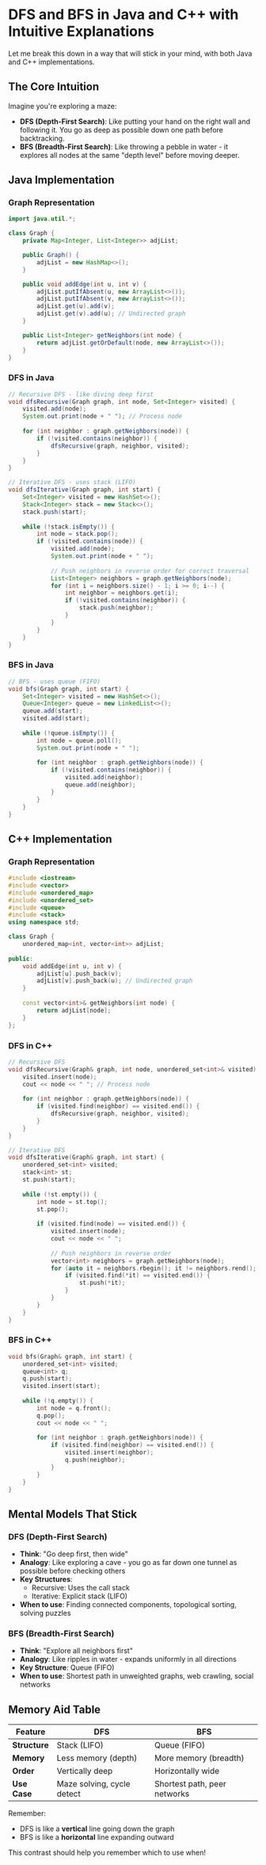 # DFS and BFS in Java and C++ with Intuitive Explanations

Let me break this down in a way that will stick in your mind, with both Java and C++ implementations.

## The Core Intuition

Imagine you're exploring a maze:

- **DFS (Depth-First Search)**: Like putting your hand on the right wall and following it. You go as deep as possible down one path before backtracking.
- **BFS (Breadth-First Search)**: Like throwing a pebble in water - it explores all nodes at the same "depth level" before moving deeper.

## Java Implementation

### Graph Representation

```java
import java.util.*;

class Graph {
    private Map<Integer, List<Integer>> adjList;

    public Graph() {
        adjList = new HashMap<>();
    }

    public void addEdge(int u, int v) {
        adjList.putIfAbsent(u, new ArrayList<>());
        adjList.putIfAbsent(v, new ArrayList<>());
        adjList.get(u).add(v);
        adjList.get(v).add(u); // Undirected graph
    }

    public List<Integer> getNeighbors(int node) {
        return adjList.getOrDefault(node, new ArrayList<>());
    }
}
```

### DFS in Java

```java
// Recursive DFS - like diving deep first
void dfsRecursive(Graph graph, int node, Set<Integer> visited) {
    visited.add(node);
    System.out.print(node + " "); // Process node
    
    for (int neighbor : graph.getNeighbors(node)) {
        if (!visited.contains(neighbor)) {
            dfsRecursive(graph, neighbor, visited);
        }
    }
}

// Iterative DFS - uses stack (LIFO)
void dfsIterative(Graph graph, int start) {
    Set<Integer> visited = new HashSet<>();
    Stack<Integer> stack = new Stack<>();
    stack.push(start);
    
    while (!stack.isEmpty()) {
        int node = stack.pop();
        if (!visited.contains(node)) {
            visited.add(node);
            System.out.print(node + " ");
            
            // Push neighbors in reverse order for correct traversal
            List<Integer> neighbors = graph.getNeighbors(node);
            for (int i = neighbors.size() - 1; i >= 0; i--) {
                int neighbor = neighbors.get(i);
                if (!visited.contains(neighbor)) {
                    stack.push(neighbor);
                }
            }
        }
    }
}
```

### BFS in Java

```java
// BFS - uses queue (FIFO)
void bfs(Graph graph, int start) {
    Set<Integer> visited = new HashSet<>();
    Queue<Integer> queue = new LinkedList<>();
    queue.add(start);
    visited.add(start);
    
    while (!queue.isEmpty()) {
        int node = queue.poll();
        System.out.print(node + " ");
        
        for (int neighbor : graph.getNeighbors(node)) {
            if (!visited.contains(neighbor)) {
                visited.add(neighbor);
                queue.add(neighbor);
            }
        }
    }
}
```

## C++ Implementation

### Graph Representation

```cpp
#include <iostream>
#include <vector>
#include <unordered_map>
#include <unordered_set>
#include <queue>
#include <stack>
using namespace std;

class Graph {
    unordered_map<int, vector<int>> adjList;
    
public:
    void addEdge(int u, int v) {
        adjList[u].push_back(v);
        adjList[v].push_back(u); // Undirected graph
    }
    
    const vector<int>& getNeighbors(int node) {
        return adjList[node];
    }
};
```

### DFS in C++

```cpp
// Recursive DFS
void dfsRecursive(Graph& graph, int node, unordered_set<int>& visited) {
    visited.insert(node);
    cout << node << " "; // Process node
    
    for (int neighbor : graph.getNeighbors(node)) {
        if (visited.find(neighbor) == visited.end()) {
            dfsRecursive(graph, neighbor, visited);
        }
    }
}

// Iterative DFS
void dfsIterative(Graph& graph, int start) {
    unordered_set<int> visited;
    stack<int> st;
    st.push(start);
    
    while (!st.empty()) {
        int node = st.top();
        st.pop();
        
        if (visited.find(node) == visited.end()) {
            visited.insert(node);
            cout << node << " ";
            
            // Push neighbors in reverse order
            vector<int> neighbors = graph.getNeighbors(node);
            for (auto it = neighbors.rbegin(); it != neighbors.rend(); ++it) {
                if (visited.find(*it) == visited.end()) {
                    st.push(*it);
                }
            }
        }
    }
}
```

### BFS in C++

```cpp
void bfs(Graph& graph, int start) {
    unordered_set<int> visited;
    queue<int> q;
    q.push(start);
    visited.insert(start);
    
    while (!q.empty()) {
        int node = q.front();
        q.pop();
        cout << node << " ";
        
        for (int neighbor : graph.getNeighbors(node)) {
            if (visited.find(neighbor) == visited.end()) {
                visited.insert(neighbor);
                q.push(neighbor);
            }
        }
    }
}
```

## Mental Models That Stick

### DFS (Depth-First Search)
- **Think**: "Go deep first, then wide"
- **Analogy**: Like exploring a cave - you go as far down one tunnel as possible before checking others
- **Key Structures**: 
  - Recursive: Uses the call stack
  - Iterative: Explicit stack (LIFO)
- **When to use**: Finding connected components, topological sorting, solving puzzles

### BFS (Breadth-First Search)
- **Think**: "Explore all neighbors first"
- **Analogy**: Like ripples in water - expands uniformly in all directions
- **Key Structure**: Queue (FIFO)
- **When to use**: Shortest path in unweighted graphs, web crawling, social networks

## Memory Aid Table

| Feature        | DFS                          | BFS                          |
|---------------|-----------------------------|-----------------------------|
| **Structure** | Stack (LIFO)                | Queue (FIFO)                |
| **Memory**    | Less memory (depth)         | More memory (breadth)       |
| **Order**     | Vertically deep             | Horizontally wide           |
| **Use Case**  | Maze solving, cycle detect  | Shortest path, peer networks|

Remember: 
- DFS is like a **vertical** line going down the graph
- BFS is like a **horizontal** line expanding outward

This contrast should help you remember which to use when!